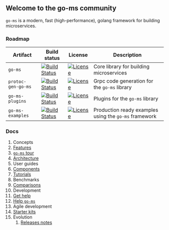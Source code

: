 ## Welcome to the go-ms community

`go-ms` is a modern, fast (high-performance), golang framework for building microservices.

### Roadmap

**Artifact** | **Build status** | **License** | **Description**
------------ | ------------- | ------------- | ------------- 
`go-ms` | [![Build Status](https://travis-ci.com/yadisnel/protoc-gen-go-ms.svg?branch=master)](https://travis-ci.com/yadisnel/protoc-gen-go-ms) | [![License](https://img.shields.io/badge/license-Apache-blue)](https://opensource.org/licenses/Apache-2.0) | Core library for building microservices
`protoc-gen-go-ms` | [![Build Status](https://travis-ci.com/yadisnel/protoc-gen-go-ms.svg?branch=master)](https://travis-ci.com/yadisnel/protoc-gen-go-ms) | [![License](https://img.shields.io/:license-BSD-green.svg?color=brightgreen)](https://opensource.org/licenses/BSD-3-Clause) | Grpc code generation for the `go-ms` library
`go-ms-plugins` | [![Build Status](https://travis-ci.com/yadisnel/protoc-gen-go-ms.svg?branch=master)](https://travis-ci.com/yadisnel/protoc-gen-go-ms) | [![License](https://img.shields.io/badge/license-Apache-blue)](https://opensource.org/licenses/Apache-2.0) | Plugins for the `go-ms` library
`go-ms-examples` | [![Build Status](https://travis-ci.com/yadisnel/protoc-gen-go-ms.svg?branch=master)](https://travis-ci.com/yadisnel/protoc-gen-go-ms) | [![License](https://img.shields.io/badge/license-Apache-blue)](https://opensource.org/licenses/Apache-2.0) | Production ready examples using the `go-ms` framework

### Docs
1. Concepts
  1. [Features](http://github.com)
  1. [`go-ms` tour](http://github.com)
  1. [Architecture](http://github.com)
1. User guides
  1. [Components](http://github.com)
  1. [Tutorials](http://github.com)
1. Benchmarks
  1. [Comparisons](http://github.com)
1. Development
  1. [Get help](http://github.com) 
  1. [Help `go-ms`](http://github.com)
1. Agile development
  1. [Starter kits](http://github.com)
1. Evolution
    1. [Releases notes](http://github.com) 


